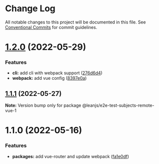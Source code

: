 # Change Log

All notable changes to this project will be documented in this file.
See [Conventional Commits](https://conventionalcommits.org) for commit guidelines.

# [1.2.0](https://github.com/leanjs/leanjs/compare/@leanjs/e2e-test-subjects-remote-vue-1@1.1.1...@leanjs/e2e-test-subjects-remote-vue-1@1.2.0) (2022-05-29)


### Features

* **cli:** add cli with webpack support ([276d6d4](https://github.com/leanjs/leanjs/commit/276d6d4aab1c40c74ecf9eeeffa3046a9ce5026c))
* **webpack:** add vue config ([8397e0a](https://github.com/leanjs/leanjs/commit/8397e0aeb8b4d4278213f227ac003c71d9e3db39))





## [1.1.1](https://github.com/leanjs/leanjs/compare/@leanjs/e2e-test-subjects-remote-vue-1@1.1.0...@leanjs/e2e-test-subjects-remote-vue-1@1.1.1) (2022-05-27)

**Note:** Version bump only for package @leanjs/e2e-test-subjects-remote-vue-1





# 1.1.0 (2022-05-16)


### Features

* **packages:** add vue-router and update webpack ([fa1e0df](https://github.com/leanjs/leanjs/commit/fa1e0df3a28a7b015340b6ebf4f379c8912647e1))
